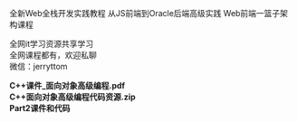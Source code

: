 全新Web全栈开发实践教程 从JS前端到Oracle后端高级实践 Web前端一篮子架构课程

全网it学习资源共享学习<br>全网课程都有，欢迎私聊<br>微信：jerryttom<br>

<strong>C++课件_面向对象高级编程.pdf</strong><br> <strong>C++面向对象高级编程代码资源.zip</strong><br> <strong>Part2课件和代码</strong>